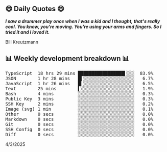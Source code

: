 ## 😄 Daily Quotes 😄

_**I saw a drummer play once when I was a kid and I thought, that's really cool. You know, you're moving. You're using your arms and fingers. So I tried it and I loved it.**_

Bill Kreutzmann



## 📊 Weekly development breakdown 📊

<pre>TypeScript  18 hrs 29 mins █████████████████▌░░░  83.9%
JSON        1 hr 28 mins   █▍░░░░░░░░░░░░░░░░░░░   6.7%
JavaScript  1 hr 26 mins   █▎░░░░░░░░░░░░░░░░░░░   6.5%
Text        25 mins        ▍░░░░░░░░░░░░░░░░░░░░   1.9%
Bash        4 mins         ░░░░░░░░░░░░░░░░░░░░░   0.3%
Public Key  3 mins         ░░░░░░░░░░░░░░░░░░░░░   0.3%
SSH Key     2 mins         ░░░░░░░░░░░░░░░░░░░░░   0.2%
Image (svg) 1 min          ░░░░░░░░░░░░░░░░░░░░░   0.1%
Other       0 secs         ░░░░░░░░░░░░░░░░░░░░░   0.0%
Markdown    0 secs         ░░░░░░░░░░░░░░░░░░░░░   0.0%
Git         0 secs         ░░░░░░░░░░░░░░░░░░░░░   0.0%
SSH Config  0 secs         ░░░░░░░░░░░░░░░░░░░░░   0.0%
Diff        0 secs         ░░░░░░░░░░░░░░░░░░░░░   0.0%</pre>

4/3/2025
